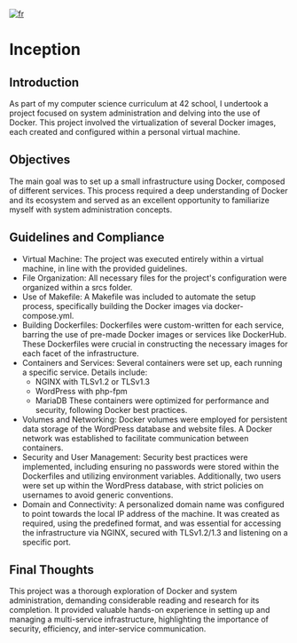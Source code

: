 [![fr](https://img.shields.io/badge/language-fr-blue.svg)](https://github.com/anbahmani/Inception/blob/main/README.fr.md)

# Inception

## Introduction
As part of my computer science curriculum at 42 school, I undertook a project focused on system administration and delving into the use of Docker. This project involved the virtualization of several Docker images, each created and configured within a personal virtual machine.

## Objectives
The main goal was to set up a small infrastructure using Docker, composed of different services. This process required a deep understanding of Docker and its ecosystem and served as an excellent opportunity to familiarize myself with system administration concepts.

## Guidelines and Compliance
- Virtual Machine: The project was executed entirely within a virtual machine, in line with the provided guidelines.
- File Organization: All necessary files for the project's configuration were organized within a srcs folder.
- Use of Makefile: A Makefile was included to automate the setup process, specifically building the Docker images via docker-compose.yml.
- Building Dockerfiles: Dockerfiles were custom-written for each service, barring the use of pre-made Docker images or services like DockerHub. These Dockerfiles were crucial in constructing the necessary images for each facet of the infrastructure.
- Containers and Services: Several containers were set up, each running a specific service. Details include:
	- NGINX with TLSv1.2 or TLSv1.3
	- WordPress with php-fpm
	- MariaDB
These containers were optimized for performance and security, following Docker best practices.
- Volumes and Networking: Docker volumes were employed for persistent data storage of the WordPress database and website files. A Docker network was established to facilitate communication between containers.
- Security and User Management: Security best practices were implemented, including ensuring no passwords were stored within the Dockerfiles and utilizing environment variables. Additionally, two users were set up within the WordPress database, with strict policies on usernames to avoid generic conventions.
- Domain and Connectivity: A personalized domain name was configured to point towards the local IP address of the machine. It was created as required, using the predefined format, and was essential for accessing the infrastructure via NGINX, secured with TLSv1.2/1.3 and listening on a specific port.

## Final Thoughts
This project was a thorough exploration of Docker and system administration, demanding considerable reading and research for its completion. It provided valuable hands-on experience in setting up and managing a multi-service infrastructure, highlighting the importance of security, efficiency, and inter-service communication.

